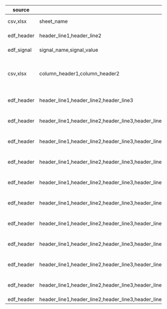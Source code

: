 | source | metadata_field | example_data | proposed_definition |
| --- | --- | --- | --- |
| csv,xlsx | sheet_name | — | Apnea-Hypopnea Index (events/hour) |
| edf_header | header_line1,header_line2 | S0001 → folder_id; apnea_hypnopedia_index | Apnea–Hypopnea Index (events/hour) |
| edf_signal | signal_name,signal_value | — | SpO2 (%); oxygen_saturation | Oxygen Saturation (SpO2%) |
| csv,xlsx | column_header1,column_header2 | begin,end,event,location,is_deleted,scoring_name,scoring_owner,scoring_type,scoring | Apnea-Hypopnea Index (events/hour) → apnea_hypnopedia_index; SpO2 (%); oxygen_saturation |
| edf_header | header_line1,header_line2,header_line3 | S0001,S0002,S0003 | Apnea–Hypopnea Index (events/hour),SpO2 (%),oxygen_saturation | Apnea-Hypopnea Index (events/hour) → apnea_hypnopedia_index; SpO2 (%); oxygen_saturation |
| edf_header | header_line1,header_line2,header_line3,header_line4 | S0001,S0002,S0003,S0004 | Apnea–Hypopnea Index (events/hour),SpO2 (%),oxygen_saturation | Apnea-Hypopnea Index (events/hour) → apnea_hypnopedia_index; SpO2 (%); oxygen_saturation |
| edf_header | header_line1,header_line2,header_line3,header_line4,header_line5 | S0001,S0002,S0003,S0004,S0005 | Apnea–Hypopnea Index (events/hour),SpO2 (%),oxygen_saturation | Apnea-Hypopnea Index (events/hour) → apnea_hypnopedia_index; SpO2 (%); oxygen_saturation |
| edf_header | header_line1,header_line2,header_line3,header_line4,header_line5,header_line6 | S0001,S0002,S0003,S0004,S0005,S0006 | Apnea–Hypopnea Index (events/hour),SpO2 (%),oxygen_saturation | Apnea-Hypopnea Index (events/hour) → apnea_hypnopedia_index; SpO2 (%); oxygen_saturation |
| edf_header | header_line1,header_line2,header_line3,header_line4,header_line5,header_line6,header_line7 | S0001,S0002,S0003,S0004,S0005,S0006,S0007 | Apnea–Hypopnea Index (events/hour),SpO2 (%),oxygen_saturation | Apnea-Hypopnea Index (events/hour) → apnea_hypnopedia_index; SpO2 (%); oxygen_saturation |
| edf_header | header_line1,header_line2,header_line3,header_line4,header_line5,header_line6,header_line7,header_line8 | S0001,S0002,S0003,S0004,S0005,S0006,S0007,S0008 | Apnea–Hypopnea Index (events/hour),SpO2 (%),oxygen_saturation | Apnea-Hypopnea Index (events/hour) → apnea_hypnopedia_index; SpO2 (%); oxygen_saturation |
| edf_header | header_line1,header_line2,header_line3,header_line4,header_line5,header_line6,header_line7,header_line8,header_line9 | S0001,S0002,S0003,S0004,S0005,S0006,S0007,S0008,S0009 | Apnea–Hypopnea Index (events/hour),SpO2 (%),oxygen_saturation | Apnea-Hypopnea Index (events/hour) → apnea_hypnopedia_index; SpO2 (%); oxygen_saturation |
| edf_header | header_line1,header_line2,header_line3,header_line4,header_line5,header_line6,header_line7,header_line8,header_line9,header_line10 | S0001,S0002,S0003,S0004,S0005,S0006,S0007,S0008,S0009,S0010 | Apnea–Hypopnea Index (events/hour),SpO2 (%),oxygen_saturation | Apnea-Hypopnea Index (events/hour) → apnea_hypnopedia_index; SpO2 (%); oxygen_saturation |
| edf_header | header_line1,header_line2,header_line3,header_line4,header_line5,header_line6,header_line7,header_line8,header_line9,header_line10,header_line11 | S0001,S0002,S0003,S0004,S0005,S0006,S0007,S0008,S0009,S0010,S0011 | Apnea–Hypopnea Index (events/hour),SpO2 (%),oxygen_saturation | Apnea-Hypopnea Index (events/hour) → apnea_hypnopedia_index; SpO2 (%); oxygen_saturation |
| edf_header | header_line1,header_line2,header_line3,header_line4,header_line5,header_line6,header_line7,header_line8,header_line9,header_line10,header_line11,header_line12 | S0001,S0002,S0003,S0004,S0005,S0006,S0007,S0008,S0009,S0010,S0011,S0012 | Apnea–Hypopnea Index (events/hour),SpO2 (%),oxygen_saturation | Apnea-Hypopnea Index (events/hour) → apnea_hypnopedia_index; SpO2 (%); oxygen_saturation |
| edf_header | header_line1,header_line2,header_line3,header_line4,header_line5,header_line6,header_line7,header_line8,header_line9,header_line1
